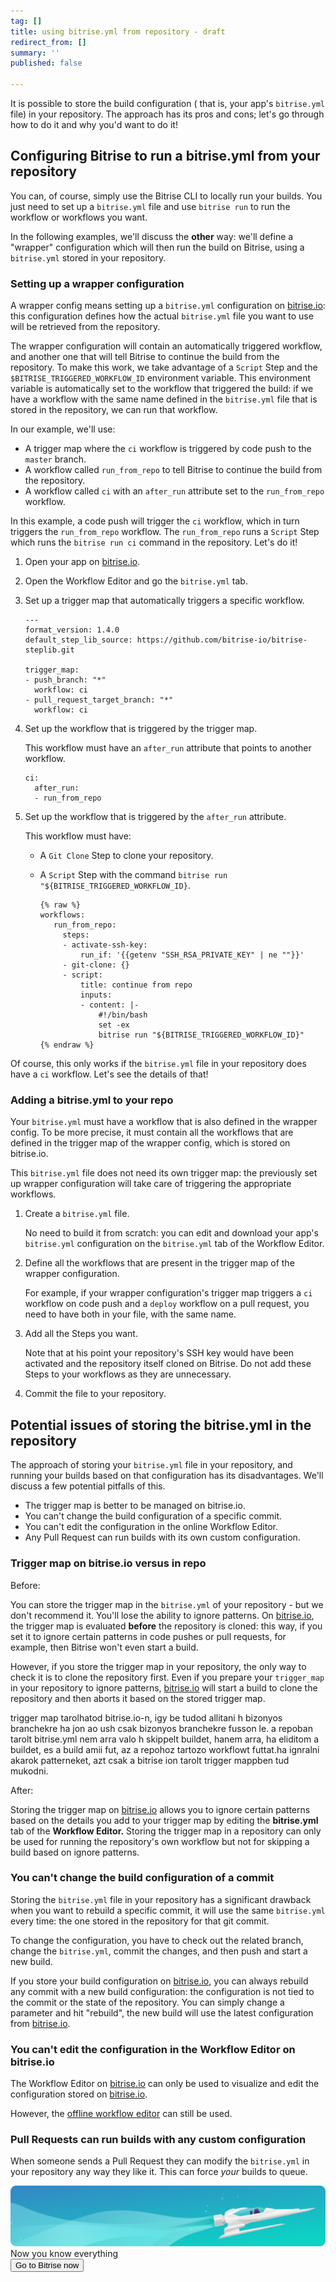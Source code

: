 ```yaml
---
tag: []
title: using bitrise.yml from repository - draft
redirect_from: []
summary: ''
published: false

---
```

It is possible to store the build configuration ( that is, your app's `bitrise.yml` file) in your repository. The approach has its pros and cons; let's go through how to do it and why you'd want to do it!

## Configuring Bitrise to run a bitrise.yml from your repository

You can, of course, simply use the Bitrise CLI to locally run your builds. You just need to set up a `bitrise.yml` file and use `bitrise run` to run the workflow or workflows you want.

In the following examples, we'll discuss the **other** way: we'll define a "wrapper" configuration which will then run the build on Bitrise, using a `bitrise.yml` stored in your repository.

### Setting up a wrapper configuration

A wrapper config means setting up a `bitrise.yml` configuration on [bitrise.io](https://www.bitrise.io/): this configuration defines how the actual `bitrise.yml` file you want to use will be retrieved from the repository.

The wrapper configuration will contain an automatically triggered workflow, and another one that will tell Bitrise to continue the build from the repository. To make this work, we take advantage of a `Script` Step and the `$BITRISE_TRIGGERED_WORKFLOW_ID` environment variable. This environment variable is automatically set to the workflow that triggered the build: if we have a workflow with the same name defined in the `bitrise.yml` file that is stored in the repository, we can run that workflow.

In our example, we'll use:

* A trigger map where the `ci` workflow is triggered by code push to the `master` branch.
* A workflow called `run_from_repo` to tell Bitrise to continue the build from the repository.
* A workflow called `ci` with an `after_run` attribute set to the `run_from_repo` workflow.

In this example, a code push will trigger the `ci` workflow, which in turn triggers the `run_from_repo` workflow. The `run_from_repo` runs a `Script` Step which runs the `bitrise run ci` command in the repository. Let's do it!

1. Open your app on [bitrise.io](https://www.bitrise.io).
2. Open the Workflow Editor and go the `bitrise.yml` tab.
3. Set up a trigger map that automatically triggers a specific workflow.

       ---
       format_version: 1.4.0
       default_step_lib_source: https://github.com/bitrise-io/bitrise-steplib.git
       
       trigger_map:
       - push_branch: "*"
         workflow: ci
       - pull_request_target_branch: "*"
         workflow: ci
4. Set up the workflow that is triggered by the trigger map.

   This workflow must have an `after_run` attribute that points to another workflow.

       ci:
         after_run:
         - run_from_repo
5. Set up the workflow that is triggered by the `after_run` attribute.

   This workflow must have:
   * A `Git Clone` Step to clone your repository.
   * A `Script` Step with the command `bitrise run "${BITRISE_TRIGGERED_WORKFLOW_ID}`.

         {% raw %}
         workflows:
            run_from_repo:
              steps:
              - activate-ssh-key:
                  run_if: '{{getenv "SSH_RSA_PRIVATE_KEY" | ne ""}}'
              - git-clone: {}
              - script:
                  title: continue from repo
                  inputs:
                  - content: |-
                      #!/bin/bash
                      set -ex
                      bitrise run "${BITRISE_TRIGGERED_WORKFLOW_ID}"
         {% endraw %}

Of course, this only works if the `bitrise.yml` file in your repository does have a `ci` workflow. Let's see the details of that!

### Adding a bitrise.yml to your repo

Your `bitrise.yml` must have a workflow that is also defined in the wrapper config. To be more precise, it must contain all the workflows that are defined in the trigger map of the wrapper config, which is stored on bitrise.io.

This `bitrise.yml` file does not need its own trigger map: the previously set up wrapper configuration will take care of triggering the appropriate workflows.

1. Create a `bitrise.yml` file.

   No need to build it from scratch: you can edit and download your app's `bitrise.yml` configuration on the `bitrise.yml` tab of the Workflow Editor.
2. Define all the workflows that are present in the trigger map of the wrapper configuration.

   For example, if your wrapper configuration's trigger map triggers a `ci` workflow on code push and a `deploy` workflow on a pull request, you need to have both in your file, with the same name.
3. Add all the Steps you want.

   Note that at his point your repository's SSH key would have been activated and the repository itself cloned on Bitrise. Do not add these Steps to your workflows as they are unnecessary.
4. Commit the file to your repository.

## Potential issues of storing the bitrise.yml in the repository

The approach of storing your `bitrise.yml` file in your repository, and running your builds based on that configuration has its disadvantages. We'll discuss a few potential pitfalls of this.

* The trigger map is better to be managed on bitrise.io.
* You can't change the build configuration of a specific commit.
* You can't edit the configuration in the online Workflow Editor.
* Any Pull Request can run builds with its own custom configuration.

### Trigger map on bitrise.io versus in repo

Before:

You can store the trigger map in the `bitrise.yml` of your repository - but we don't recommend it. You'll lose the ability to ignore patterns. On [bitrise.io](https://www.bitrise.io), the  trigger map is evaluated **before** the repository is cloned: this way, if you set it to ignore certain patterns in code pushes or pull requests, for example, then Bitrise won't even start a build.

However, if you store the trigger map in your repository, the only way to check it is to clone the repository first. Even if you prepare your `trigger_map` in your repository to ignore patterns, [bitrise.io](https://www.bitrise.io) will start a build to clone the repository and then aborts it based on the stored trigger map.

trigger map tarolhatod bitrise.io-n, igy be tudod allitani h bizonyos branchekre ha jon ao ush csak bizonyos branchekre fusson le. a repoban tarolt bitrise.yml nem arra valo h skippelt buildet, hanem arra, ha eliditom a buildet, es a build amii fut, az a repohoz tartozo workflowt futtat.ha ignralni akarok patterneket, azt csak a bitrise ion tarolt trigger mappben tud mukodni.

After:

Storing the trigger map on [bitrise.io](https://www.bitrise.io) allows you to ignore certain patterns based on the details you add to your trigger map by editing the **bitrise.yml** tab of the **Workflow Editor.**  Storing the trigger map in a repository can only be used for running the repository's own workflow but not for skipping a build based on ignore patterns.

### You can't change the build configuration of a commit

Storing the `bitrise.yml` file in your repository has a significant drawback when you want to rebuild a specific commit, it will use the same `bitrise.yml` every time: the one stored in the repository for that git commit.

To change the configuration, you have to check out the related branch, change the `bitrise.yml`, commit the changes, and then push and start a new build.

If you store your build configuration on [bitrise.io](https://www.bitrise.io), you can always rebuild any commit with a new build configuration: the configuration is not tied to the commit or the state of the repository. You can simply change a parameter and hit "rebuild", the new build will use the latest configuration from [bitrise.io](https://www.bitrise.io).

### You can't edit the configuration in the Workflow Editor on bitrise.io

The Workflow Editor on [bitrise.io](https://www.bitrise.io) can only be used to visualize and edit the configuration stored on [bitrise.io](https://www.bitrise.io).

However, the [offline workflow editor](https://github.com/bitrise-io/bitrise-workflow-editor) can still be used.

### Pull Requests can run builds with any custom configuration

When someone sends a Pull Request they can modify the `bitrise.yml` in your repository any way they like it. This can force _your_ builds to queue.

<div class="banner">
<img src="/assets/images/banner-bg-888x170.png" style="border: none;">
<div class="deploy-text">Now you know everything</div>
<a target="_blank" href="https://app.bitrise.io/dashboard/builds"><button class="button">Go to Bitrise now</button></a>
</div>
